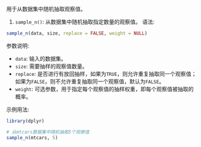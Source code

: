 用于从数据集中随机抽取观察值。
1. `sample_n()`: 从数据集中随机抽取指定数量的观察值。
语法:
```R
sample_n(data, size, replace = FALSE, weight = NULL)
```
参数说明:
- `data`: 输入的数据集。
- `size`: 需要抽样的观察值数量。
- `replace`: 是否进行有放回抽样，如果为`TRUE`，则允许重复抽取同一个观察值；如果为`FALSE`，则不允许重复抽取同一个观察值，默认为`FALSE`。
- `weight`: 可选参数，用于指定每个观察值的抽样权重，即每个观察值被抽取的概率。

示例用法:
```R
library(dplyr)

# 从mtcars数据集中随机抽取5个观察值
sample_n(mtcars, 5)
```

